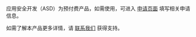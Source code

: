 应用安全开发（ASD）为预付费产品，如需使用，可进入 [申请页面](https://cloud.tencent.com/apply/p/j8vy9zarwr) 填写相关申请信息。

如需了解本产品更多详情，请 [联系我们](https://cloud.tencent.com/act/event/connect-service) 获得支持。

